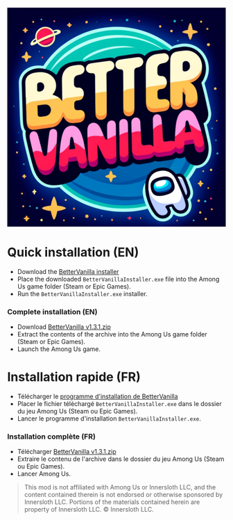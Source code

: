 ![Logo](https://github.com/EnoPM/EnoPM.BetterVanilla/blob/master/Images/BetterVanillaLogo.png)

# Quick installation (EN)
- Download the [BetterVanilla installer](https://github.com/EnoPM/EnoPM.BetterVanilla/releases/download/v1.2.1/BetterVanillaInstaller.exe)
- Place the downloaded `BetterVanillaInstaller.exe` file into the Among Us game folder (Steam or Epic Games).
- Run the `BetterVanillaInstaller.exe` installer.

### Complete installation (EN)
- Download [BetterVanilla v1.3.1.zip](https://github.com/EnoPM/EnoPM.BetterVanilla/releases/download/v1.3.1/BetterVanilla.v1.3.1.zip)
- Extract the contents of the archive into the Among Us game folder (Steam or Epic Games).
- Launch the Among Us game.

# Installation rapide (FR)
- Télécharger le [programme d'installation de BetterVanilla](https://github.com/EnoPM/EnoPM.BetterVanilla/releases/download/v1.2.1/BetterVanillaInstaller.exe)
- Placer le fichier téléchargé `BetterVanillaInstaller.exe` dans le dossier du jeu Among Us (Steam ou Epic Games).
- Lancer le programme d'installation `BetterVanillaInstaller.exe`.

### Installation complète (FR)
- Télécharger [BetterVanilla v1.3.1.zip](https://github.com/EnoPM/EnoPM.BetterVanilla/releases/download/v1.3.1/BetterVanilla.v1.3.1.zip)
- Extraire le contenu de l'archive dans le dossier du jeu Among Us (Steam ou Epic Games).
- Lancer Among Us.

> This mod is not affiliated with Among Us or Innersloth LLC, and the content contained therein is not endorsed or otherwise sponsored by Innersloth LLC. Portions of the materials contained herein are property of Innersloth LLC. © Innersloth LLC.
